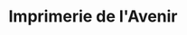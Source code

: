 ---
title: "Imprimerie de l'Avenir"
url: /terrasson-lavilledieu/imprimerie-de-lavenir/
shop: Allgemein
---